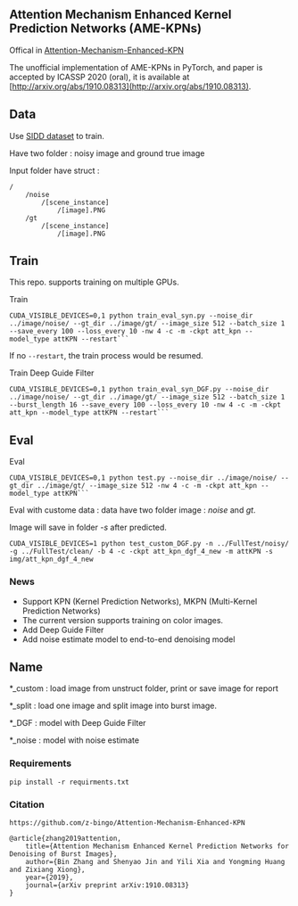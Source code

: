 ## Attention Mechanism Enhanced Kernel Prediction Networks (AME-KPNs)
 Offical in [Attention-Mechanism-Enhanced-KPN](https://github.com/z-bingo/Attention-Mechanism-Enhanced-KPN)
 
 
The unofficial implementation of AME-KPNs in PyTorch, and paper is accepted by ICASSP 2020 (oral), it is available at [http://arxiv.org/abs/1910.08313](http://arxiv.org/abs/1910.08313).

## Data

Use [SIDD dataset](https://www.eecs.yorku.ca/~kamel/sidd/dataset.php) to train. 

Have two folder : noisy image and ground true image

Input folder have struct :

```
/
    /noise
        /[scene_instance]
            /[image].PNG
    /gt
        /[scene_instance]
            /[image].PNG
```

## Train
This repo. supports training on multiple GPUs.  

Train

```
CUDA_VISIBLE_DEVICES=0,1 python train_eval_syn.py --noise_dir ../image/noise/ --gt_dir ../image/gt/ --image_size 512 --batch_size 1 --save_every 100 --loss_every 10 -nw 4 -c -m -ckpt att_kpn --model_type attKPN --restart```
```
If no `--restart`, the train process would be resumed.


Train Deep Guide Filter

```
CUDA_VISIBLE_DEVICES=0,1 python train_eval_syn_DGF.py --noise_dir ../image/noise/ --gt_dir ../image/gt/ --image_size 512 --batch_size 1 --burst_length 16 --save_every 100 --loss_every 10 -nw 4 -c -m -ckpt att_kpn --model_type attKPN --restart```

```

## Eval

Eval 

```
CUDA_VISIBLE_DEVICES=0,1 python test.py --noise_dir ../image/noise/ --gt_dir ../image/gt/ --image_size 512 -nw 4 -c -m -ckpt att_kpn --model_type attKPN```
```

Eval with custome data : data have two folder image : *noise* and *gt*. 

Image will save in folder *-s* after predicted.

```
CUDA_VISIBLE_DEVICES=1 python test_custom_DGF.py -n ../FullTest/noisy/ -g ../FullTest/clean/ -b 4 -c -ckpt att_kpn_dgf_4_new -m attKPN -s img/att_kpn_dgf_4_new
```

### News
- Support KPN (Kernel Prediction Networks), MKPN (Multi-Kernel Prediction Networks)
- The current version supports training on color images.
- Add Deep Guide Filter
- Add noise estimate model to end-to-end denoising model

## Name 

*_custom  : load image from unstruct folder, print or save image for report

*_split : load one image and split image into burst image. 

*_DGF : model with Deep Guide Filter

*_noise : model with noise estimate 

### Requirements
```
pip install -r requirments.txt
```

### Citation
```
https://github.com/z-bingo/Attention-Mechanism-Enhanced-KPN
```

```
@article{zhang2019attention,
    title={Attention Mechanism Enhanced Kernel Prediction Networks for Denoising of Burst Images},
    author={Bin Zhang and Shenyao Jin and Yili Xia and Yongming Huang and Zixiang Xiong},
    year={2019},
    journal={arXiv preprint arXiv:1910.08313}
}
```
